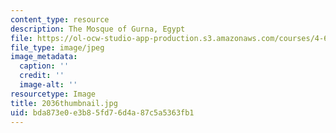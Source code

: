 ```yaml
---
content_type: resource
description: The Mosque of Gurna, Egypt
file: https://ol-ocw-studio-app-production.s3.amazonaws.com/courses/4-614-religious-architecture-and-islamic-cultures-fall-2002/bda873e0e3b85fd76d4a87c5a5363fb1_2036thumbnail.jpg
file_type: image/jpeg
image_metadata:
  caption: ''
  credit: ''
  image-alt: ''
resourcetype: Image
title: 2036thumbnail.jpg
uid: bda873e0-e3b8-5fd7-6d4a-87c5a5363fb1
---
```

